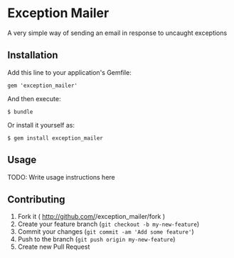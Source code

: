# Exception Mailer

A very simple way of sending an email in response to uncaught exceptions

## Installation

Add this line to your application's Gemfile:

    gem 'exception_mailer'

And then execute:

    $ bundle

Or install it yourself as:

    $ gem install exception_mailer

## Usage

TODO: Write usage instructions here

## Contributing

1. Fork it ( http://github.com/<my-github-username>/exception_mailer/fork )
2. Create your feature branch (`git checkout -b my-new-feature`)
3. Commit your changes (`git commit -am 'Add some feature'`)
4. Push to the branch (`git push origin my-new-feature`)
5. Create new Pull Request
